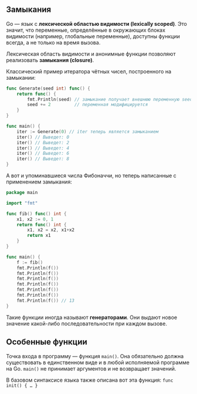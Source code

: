 ## Замыкания

Go — язык с **лексической областью видимости (lexically scoped)**. Это значит, что переменные, определённые в окружающих блоках видимости (например, глобальные переменные), доступны функции всегда, а не только на время вызова.

Лексическая область видимости и анонимные функции позволяют реализовать **замыкания (closure)**.

Классический пример итератора чётных чисел, построенного на замыкании:

```Go
func Generate(seed int) func() {
    return func() {
        fmt.Println(seed) // замыкание получает внешнюю переменную seed
        seed += 2         // переменная модифицируется
    }
}

func main() {
    iter := Generate(0) // iter теперь является замыканием
    iter() // Выведет: 0
    iter() // Выведет: 2
    iter() // Выведет: 4
    iter() // Выведет: 6
    iter() // Выведет: 8
}
```

А вот и упоминавшиеся числа Фибоначчи, но теперь написанные с применением замыкания:

```Go
package main

import "fmt"

func fib() func() int {
	x1, x2 := 0, 1
	return func() int {
		x1, x2 = x2, x1+x2
		return x1
	}
}

func main() {
	f := fib()
	fmt.Println(f())
	fmt.Println(f())
	fmt.Println(f())
	fmt.Println(f())
	fmt.Println(f())
	fmt.Println(f())
	fmt.Println(f()) // 13
}
```

Такие функции иногда называют **генераторами**. Они выдают новое значение какой-либо последовательности при каждом вызове.
## Особенные функции

Точка входа в программу — функция `main()`. Она обязательно должна существовать в единственном виде и в любой исполняемой программе на Go. `main()` не принимает аргументов и не возвращает значений.

В базовом синтаксисе языка также описана вот эта функция: `func init() { … }`